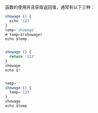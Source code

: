 函数的使用并且获取返回值，通常有以下三种：

```js
showage () {
  echo '123'
}
temp=`showage` 
# temp=$(showage) 
echo $temp


showage () {
  return '123'
}
showage
echo $?


temp=''
showage () {
  temp='123'
}
showage
echo $temp
```



